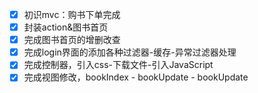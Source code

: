 - [x] 初识mvc：购书下单完成
- [x] 封装action&图书首页
- [x] 完成图书首页的增删改查 
- [x] 完成login界面的添加各种过滤器-缓存-异常过滤器处理
- [x] 完成控制器，引入css-下载文件-引入JavaScript 
- [X] 完成视图修改，bookIndex - bookUpdate - bookUpdate